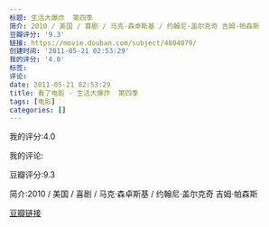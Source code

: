 ```yaml
---
标题: 生活大爆炸  第四季
简介: 2010 / 美国 / 喜剧 / 马克·森卓斯基 / 约翰尼·盖尔克奇 吉姆·帕森斯
豆瓣评分: '9.3'
链接: https://movie.douban.com/subject/4804079/
创建时间: '2011-05-21 02:53:29'
我的评分: '4.0'
标签:
评论:
date: 2011-05-21 02:53:29
title: 看了电影 - 生活大爆炸  第四季
tags: [电影]
categories: []
---
```


我的评分:4.0

我的评论:

豆瓣评分:9.3

简介:2010 / 美国 / 喜剧 / 马克·森卓斯基 / 约翰尼·盖尔克奇 吉姆·帕森斯

[豆瓣链接](https://movie.douban.com/subject/4804079/)

